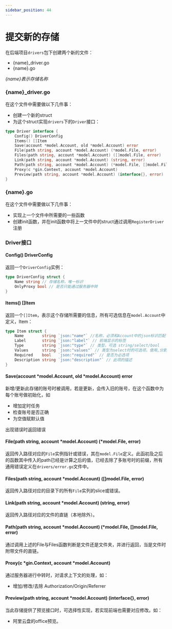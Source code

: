 ```yaml
---
sidebar_position: 44
---
```


# 提交新的存储

在后端项目`drivers`包下创建两个新的文件：
- {name}_driver.go
- {name}.go

*{name}表示存储名称*

### {name}_driver.go
在这个文件中需要做以下几件事：
- 创建一个新的struct
- 为这个struct实现`drivers`下的`Driver`接口：
```go
type Driver interface {
	Config() DriverConfig
	Items() []Item
	Save(account *model.Account, old *model.Account) error
	File(path string, account *model.Account) (*model.File, error)
	Files(path string, account *model.Account) ([]model.File, error)
	Link(path string, account *model.Account) (string, error)
	Path(path string, account *model.Account) (*model.File, []model.File, error)
	Proxy(c *gin.Context, account *model.Account)
	Preview(path string, account *model.Account) (interface{}, error)
}
```
### {name}.go
在这个文件中需要做以下几件事：
- 实现上一个文件中所需要的一些函数
- 创建init函数，并在init函数中将上一文件中的struct通过调用`RegisterDriver`注册

### Driver接口
#### Config() DriverConfig
返回一个`DriverConfig`实例：
```go
type DriverConfig struct {
	Name string // 存储名称，唯一标识
	OnlyProxy bool // 是否只能通过服务器中转
}
```
#### Items() []Item
返回一个`[]Item`，表示这个存储所需要的信息，所有可选信息在`model.Account`中定义，Item：
```go
type Item struct {
	Name        string `json:"name"` //名称，必须和Account中的json标识匹配
	Label       string `json:"label"` // 前端显示的标签
	Type        string `json:"type"` // 类型，可选 string/select/bool
	Values      string `json:"values"` // 类型为select时的可选项，使用,分割
	Required    bool   `json:"required"` // 是否为必选项
	Description string `json:"description"` // 此项的描述
}
```
#### Save(account *model.Account, old *model.Account) error
新增/更新此存储的账号时被调用，若是更新，会传入旧的账号，在这个函数中为每个账号做初始化，如
- 增加定时任务
- 检查账号是否正确
- 为空值赋默认值

出现错误时返回错误
#### File(path string, account *model.Account) (*model.File, error)
返回传入路径对应的`File`实例指针或错误，其在`model.File`定义。此函初及之后的函数其中传入的path已经是计算之后的值，已经去除了多账号时的前缀，所有通用错误定义在`drivers/error.go`文件中。
#### Files(path string, account *model.Account) ([]model.File, error)
返回传入路径对应的目录下的所有`File`实列的slice或错误。
#### Link(path string, account *model.Account) (string, error)
返回传入路径对应的文件的直链（本地除外）。
#### Path(path string, account *model.Account) (*model.File, []model.File, error)
通过调用上述的File与Files函数判断是文件还是文件夹，并进行返回，当是文件时附带文件的直链。
#### Proxy(c *gin.Context, account *model.Account)
通过服务器进行中转时，对请求上下文的处理，如：
- 增加/修改/去除 Authorization/Origin/Referrer
#### Preview(path string, account *model.Account) (interface{}, error)
当此存储提供了预览接口时，可选择性实现，若实现前端也需要对应修改。如：
- 阿里云盘的office预览。